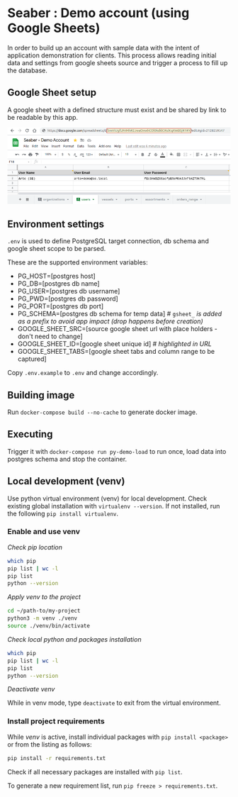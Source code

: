 # Seaber : Demo account (using Google Sheets)

In order to build up an account with sample data with the intent of application demonstration for clients. This process allows reading initial data and settings from google sheets source and trigger a process to fill up the database.

## Google Sheet setup

A google sheet with a defined structure must exist and be shared by link to be readable by this app.

![google-sheet-sample](img/google-sheet-sample.png "Google Sheet Sample Setup")

## Environment settings

`.env` is used to define PostgreSQL target connection, db schema and google sheet scope to be parsed.

These are the supported environment variables:

- PG_HOST=[postgres host]
- PG_DB=[postgres db name]
- PG_USER=[postgres db username]
- PG_PWD=[postgres db password]
- PG_PORT=[postgres db port]
- PG_SCHEMA=[postgres db schema for temp data] \# `gsheet_` *is added as a prefix to avoid app impact (drop happens before creation)*
- GOOGLE_SHEET_SRC=[source google sheet url with place holders - don't need to change]
- GOOGLE_SHEET_ID=[google sheet unique id] \# *highlighted in URL*
- GOOGLE_SHEET_TABS=[google sheet tabs and column range to be captured]

Copy `.env.example` to `.env` and change accordingly. 

## Building image

Run `docker-compose build --no-cache` to generate docker image.

## Executing

Trigger it with `docker-compose run py-demo-load` to run once, load data into postgres schema and stop the container.

## Local development (venv)

Use python virtual environment (venv) for local development. Check existing global installation with `virtualenv --version`.  If not installed, run the following `pip install virtualenv`.

### Enable and use venv

*Check pip location*

```sh
which pip
pip list | wc -l
pip list
python --version
```
*Apply venv to the project*

```sh
cd ~/path-to/my-project
python3 -m venv ./venv
source ./venv/bin/activate
```
*Check local python and packages installation*

```sh
which pip
pip list | wc -l
pip list
python --version
```

*Deactivate venv*

While in venv mode, type `deactivate` to exit from the virtual environment.

### Install project requirements

While *venv* is active, install individual packages with `pip install <package>` or from the listing as follows:

```sh
pip install -r requirements.txt
```
Check if all necessary packages are installed with `pip list`.

To generate a new requirement list, run `pip freeze > requirements.txt`.
